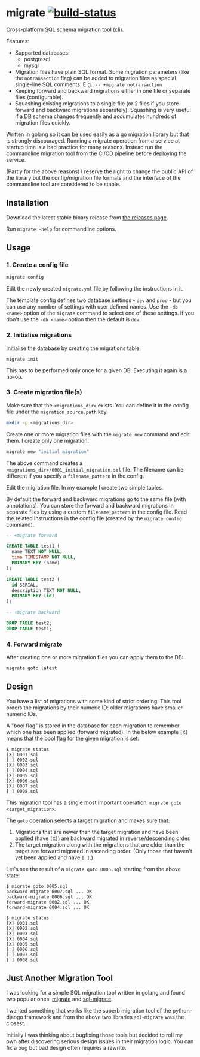 # migrate [![build-status](https://travis-ci.org/pasztorpisti/migrate.svg?branch=master)](https://travis-ci.org/pasztorpisti/migrate)

Cross-platform SQL schema migration tool (cli).

Features:

- Supported databases:
  - postgresql
  - mysql
- Migration files have plain SQL format. Some migration parameters (like the
  `notransaction` flag) can be added to migration files as special single-line
  SQL comments. E.g.: `-- +migrate notransaction`
- Keeping forward and backward migrations either in one file or separate files
  (configurable).
- Squashing existing migrations to a single file (or 2 files if you store
  forward and backward migrations separately). Squashing is very useful if a DB
  schema changes frequently and accumulates hundreds of migration files quickly.

Written in golang so it can be used easily as a go migration library but that is
strongly discouraged.
Running a migrate operation from a service at startup time is a bad practice for many reasons.
Instead run the commandline migration tool from the CI/CD pipeline before deploying the service.

(Partly for the above reasons) I reserve the right to change the public API of
the library but the config/migration file formats and the interface of the
commandline tool are considered to be stable.

## Installation

Download the latest stable binary release from
[the releases page](https://github.com/pasztorpisti/migrate/releases).

Run `migrate -help` for commandline options.

## Usage

### 1. Create a config file

```bash
migrate config
```

Edit the newly created `migrate.yml` file by following the instructions in it.

The template config defines two database settings - `dev` and `prod` - but
you can use any number of settings with user defined names.
Use the `-db <name>` option of the `migrate` command to select one of these settings.
If you don't use the `-db <name>` option then the default is `dev`.

### 2. Initialise migrations

Initialise the database by creating the migrations table:

```bash
migrate init
```

This has to be performed only once for a given DB. Executing it again is a no-op.

### 3. Create migration file(s)

Make sure that the `<migrations_dir>` exists.
You can define it in the config file under the `migration_source.path` key.

```bash
mkdir -p <migrations_dir>
```

Create one or more migration files with the `migrate new` command and edit them.
I create only one migration:

```bash
migrate new "initial migration"
```

The above command creates a `<migrations_dir>/0001_initial_migration.sql` file.
The filename can be different if you specify a `filename_pattern` in the config.

Edit the migration file. In my example I create two simple tables.

By default the forward and backward migrations go to the same file (with annotations).
You can store the forward and backward migrations in separate files by using a
custom `filename_pattern` in the config file. Read the related instructions in
the config file (created by the `migrate config` command).

```sql
-- +migrate forward

CREATE TABLE test1 (
  name TEXT NOT NULL,
  time TIMESTAMP NOT NULL,
  PRIMARY KEY (name)
);

CREATE TABLE test2 (
  id SERIAL,
  description TEXT NOT NULL,
  PRIMARY KEY (id)
);

-- +migrate backward

DROP TABLE test2;
DROP TABLE test1;
```

### 4. Forward migrate

After creating one or more migration files you can apply them to the DB:

```bash
migrate goto latest
```

## Design

You have a list of migrations with some kind of strict ordering.
This tool orders the migrations by their numeric ID: older migrations have
smaller numeric IDs.

A "bool flag" is stored in the database for each migration to remember
which one has been applied (forward migrated).
In the below example `[X]` means that the bool flag for the given migration is set:

```
$ migrate status
[X] 0001.sql
[ ] 0002.sql
[X] 0003.sql
[ ] 0004.sql
[X] 0005.sql
[X] 0006.sql
[X] 0007.sql
[ ] 0008.sql
```

This migration tool has a single most important operation: `migrate goto <target_migration>`.

The `goto` operation selects a target migration and makes sure that:

1. Migrations that are newer than the target migration and have been applied
   (have `[X]`) are backward migrated in reverse/descending order.
2. The target migration along with the migrations that are older than
   the target are forward migrated in ascending order.
   (Only those that haven't yet been applied and have `[ ]`.)

Let's see the result of a `migrate goto 0005.sql` starting from the above state:

```
$ migrate goto 0005.sql
backward-migrate 0007.sql ... OK
backward-migrate 0006.sql ... OK
forward-migrate 0002.sql ... OK
forward-migrate 0004.sql ... OK

$ migrate status
[X] 0001.sql
[X] 0002.sql
[X] 0003.sql
[X] 0004.sql
[X] 0005.sql
[ ] 0006.sql
[ ] 0007.sql
[ ] 0008.sql
```

## Just Another Migration Tool

I was looking for a simple SQL migration tool written in golang and found two
popular ones: [migrate](https://github.com/mattes/migrate)
and [sql-migrate](https://github.com/rubenv/sql-migrate).

I wanted something that works like the superb migration tool of the python-django
framework and from the above two libraries `sql-migrate` was the closest.

Initially I was thinking about bugfixing those tools but decided to roll my own
after discovering serious design issues in their migration logic.
You can fix a bug but bad design often requires a rewrite.
